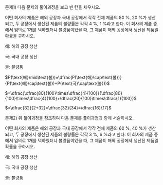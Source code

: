 
문제1) 다음 문제의 풀이과정을 보고 빈 칸을 채우시오.

어떤 회사의 제품은 해외 공장과 국내 공장에서 각각 전체 제품의 80 $\%$, 20 $\%$가 생산되고, 두 공장에서 생산된 제품의 불량률은 각각 4 $\%$, 1 $\%$라고 한다. 이 회사의 제품 중에서 임의로 1개를 택하였더니 불량품이었을 때,  그 제품이 해외 공장에서 생산된 제품일 확률을 구하시오. 

해: 해외 공장 생산

국: 국내 공장 생산

불: 불량품

$P(\text{해}\mid\text{불})=\dfrac{P(\text{해}\cap\text{불})}{P(\text{해}\cap\text{불})+P(\text{국}\cap\text{불})}$

$=\dfrac{\dfrac{80}{100}\times\dfrac{4}{100}}{\dfrac{80}{100}\times\dfrac{4}{100}+\dfrac{20}{100}\times\dfrac{1}{100}}$

$=\dfrac{32}{2+32}=\dfrac{32}{34}=\dfrac{16}{17}$


문제2) 위 풀이과정을 참조하여 다음 문제를 풀이과정과 함께 서술하시오. 

어떤 회사의 제품은 해외 공장과 국내 공장에서 각각 전체 제품의 60 $\%$, 40 $\%$가 생산되고, 두 공장에서 생산된 제품의 불량률은 각각 3 $\%$, 6 $\%$라고 한다. 이 회사의 제품 중에서 임의로 1개를 택하였더니 불량품이었을 때,  그 제품이 해외 공장에서 생산된 제품일 확률을 구하시오. 

해: 해외 공장 생산

국: 국내 공장 생산

불: 불량품
